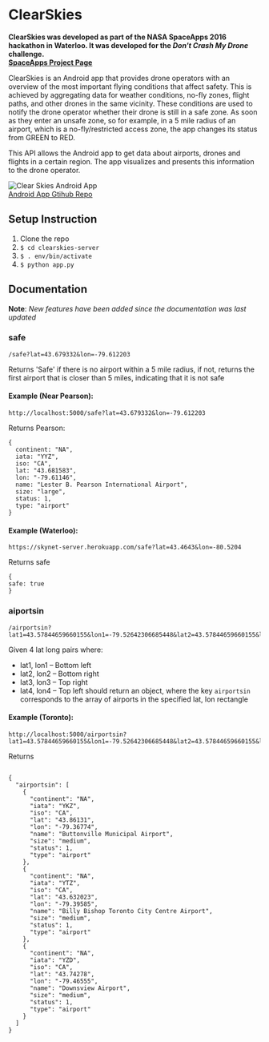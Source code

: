 
# ClearSkies
**ClearSkies was developed as part of the NASA SpaceApps 2016 hackathon in Waterloo. It was developed for the *Don't Crash My Drone* challenge.  
[SpaceApps Project Page](https://2016.spaceappschallenge.org/challenges/aero/dont-crash-my-drone/projects/clearskies)**

ClearSkies is an Android app that provides drone operators with an overview of the most important flying conditions that affect safety. This is achieved by aggregating data for weather conditions, no-fly zones, flight paths, and other drones in the same vicinity. These conditions are used to notify the drone operator whether their drone is still in a safe zone. As soon as they enter an unsafe zone, so for example, in a 5 mile radius of an airport, which is a no-fly/restricted access zone, the app changes its status from GREEN to RED.

This API allows the Android app to get data about airports, drones and flights in a certain region. The app visualizes and presents this information to the drone operator.

![Clear Skies Android App](https://raw.githubusercontent.com/moaazsidat/clearskies-server/master/clearskies_android_app.png)  
[Android App Gtihub Repo](https://github.com/mmmoussa/Skynet-Client)

## Setup Instruction

1. Clone the repo
2. `$ cd clearskies-server`
3. `$ . env/bin/activate`
4. `$ python app.py`


## Documentation 

**Note**: *New features have been added since the documentation was last updated*

### safe
```
/safe?lat=43.679332&lon=-79.612203
```
Returns 'Safe' if there is no airport within a 5 mile radius, if not, returns the first airport that is closer than 5 miles, indicating that it is not safe

#### Example (Near Pearson):
```
http://localhost:5000/safe?lat=43.679332&lon=-79.612203
```
Returns Pearson:
```
{
  continent: "NA",
  iata: "YYZ",
  iso: "CA",
  lat: "43.681583",
  lon: "-79.61146",
  name: "Lester B. Pearson International Airport",
  size: "large",
  status: 1,
  type: "airport"
}
```
#### Example (Waterloo):
```
https://skynet-server.herokuapp.com/safe?lat=43.4643&lon=-80.5204
```
Returns safe
```
{
safe: true
}
```

### aiportsin
```
/airportsin?lat1=43.57844659660155&lon1=-79.52642306685448&lat2=43.57844659660155&lon2=-79.24182560294867&lat3=43.897733906604834&lon3=-79.24182560294867&lat4=43.897733906604834&lon4=-79.52642306685448
```
Given 4 lat long pairs where:
* lat1, lon1 – Bottom left
* lat2, lon2 – Bottom right
* lat3, lon3 – Top right
* lat4, lon4 – Top left
should return an object, where the key `airportsin` corresponds to the array of airports in the specified lat, lon rectangle

#### Example (Toronto):
```
http://localhost:5000/airportsin?lat1=43.57844659660155&lon1=-79.52642306685448&lat2=43.57844659660155&lon2=-79.24182560294867&lat3=43.897733906604834&lon3=-79.24182560294867&lat4=43.897733906604834&lon4=-79.52642306685448
```
Returns
```

{
  "airportsin": [
    {
      "continent": "NA",
      "iata": "YKZ",
      "iso": "CA",
      "lat": "43.86131",
      "lon": "-79.36774",
      "name": "Buttonville Municipal Airport",
      "size": "medium",
      "status": 1,
      "type": "airport"
    },
    {
      "continent": "NA",
      "iata": "YTZ",
      "iso": "CA",
      "lat": "43.632023",
      "lon": "-79.39585",
      "name": "Billy Bishop Toronto City Centre Airport",
      "size": "medium",
      "status": 1,
      "type": "airport"
    },
    {
      "continent": "NA",
      "iata": "YZD",
      "iso": "CA",
      "lat": "43.74278",
      "lon": "-79.46555",
      "name": "Downsview Airport",
      "size": "medium",
      "status": 1,
      "type": "airport"
    }
  ]
}
```
